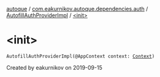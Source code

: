 [autoque](../../index.md) / [com.eakurnikov.autoque.dependencies.auth](../index.md) / [AutofillAuthProviderImpl](index.md) / [&lt;init&gt;](./-init-.md)

# &lt;init&gt;

`AutofillAuthProviderImpl(@AppContext context: `[`Context`](https://developer.android.com/reference/android/content/Context.html)`)`

Created by eakurnikov on 2019-09-15

